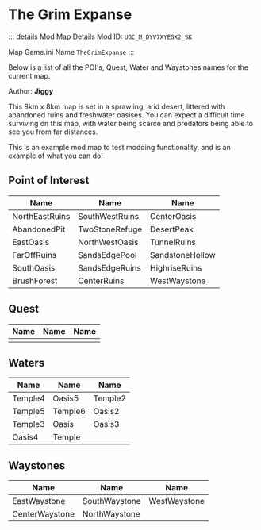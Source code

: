 # The Grim Expanse

::: details Mod Map Details
Mod ID: `UGC_M_DYV7XYEGX2_SK`

Map Game.ini Name `TheGrimExpanse`
:::

Below is a list of all the POI's, Quest, Water and Waystones names for the current map.

Author: **Jiggy**

This 8km x 8km map is set in a sprawling, arid desert, littered with abandoned ruins and freshwater oasises. You can expect a difficult time surviving on this map, with water being scarce and predators being able to see you from far distances.

This is an example mod map to test modding functionality, and is an example of what you can do!

## Point of Interest

| Name | Name | Name |
| --- | --- | --- |
| NorthEastRuins | SouthWestRuins | CenterOasis |
| AbandonedPit | TwoStoneRefuge | DesertPeak |
| EastOasis | NorthWestOasis | TunnelRuins |
| FarOffRuins | SandsEdgePool | SandstoneHollow |
| SouthOasis | SandsEdgeRuins | HighriseRuins |
| BrushForest | CenterRuins | WestWaystone |

## Quest

| Name | Name | Name |
| --- | --- | --- |
|  | | |

## Waters

| Name | Name | Name |
| --- | --- | --- |
| Temple4 | Oasis5 | Temple2 |
| Temple5 | Temple6 | Oasis2 |
| Temple3 | Oasis | Oasis3 |
| Oasis4 | Temple | |

## Waystones

| Name | Name | Name |
| --- | --- | --- |
| EastWaystone | SouthWaystone | WestWaystone |
| CenterWaystone | NorthWaystone | |


